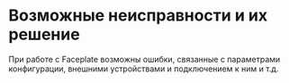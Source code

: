 # Возможные неисправности и их решение

При работе с Faceplate возможны ошибки, связанные с параметрами конфигурации, внешними устройствами и подключением к ним и т.д.